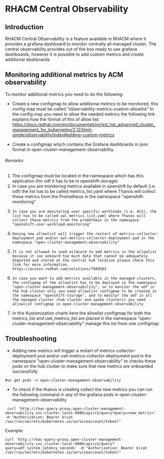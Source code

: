 # RHACM Central Observability
## Introduction
RHACM Central Observability is a feature available in RHACM where it provides a grafana dashboard to monitor centrally all managed cluster.
The central observability provides out of the box ready to use grafana dashboards, however it is possible to add custom metrics and create additional dashboards
## Monitoring additional metrics by ACM observability
To monitor additional metrics you need to do the following:
- Create a new configmap to allow additional metrics to be monitored, this config map must be called "observability-metrics-custom-allowlist"
   In the config map you need to allow the needed metrics the following link explains how the format of this of allow list:
https://docs.redhat.com/en/documentation/red_hat_advanced_cluster_management_for_kubernetes/2.12/html-single/observability/index#adding-custom-metrics

- Create a configmap whjch contains the Grafana dashboards in json format in open-cluster-management-observability.

###### Remarks:
1.    The configmap must be located in the namespace which has this application (for odf it has to be in openshift-storage)
2.    In case you are monitoring metrics available in openshift by default (i.e. odf) the list has to be called metrics_list.yaml where Thanos will collect these metrics from the Prometheus in the namespace "openshift-monitoring"
3.     In case you are monitoring user specific workloads (i.e. ACS), the list has to be called uwl_metrics_list.yaml where Thanos will collect these metrics from the prometheus in the namespace "openshift-user-workload-monitoring"
4.     Having new allowlist will trigger the restart of metrics-collector-deployment pod and/or uwl-metrics-collector-deployment pod in the namespace "open-cluster-management-observability"
5.     It is not allowed to used wildcard to add metrics in the allowlist because it can onboard too much data that cannot be adequately digested and stored at the central hub location please check this link for more information.
       https://access.redhat.com/solutions/7049583
6.     In case you want to add metrics available in the managed clusters, the configmap of the allowlist has to be deployed in the namespace "open-cluster-management-observability", so to monitor the odf in the hub cluster only you need allowlist configmap to be created in the namespace "openshift-storage", and to monitor the odf in all the managed cluster (hub cluster and spoke clusters) you need allowlist configmap in open-cluster-management-observability
7.    In this Kustomization charts here the allowlist configmap for both the metrics_list and uwl_metrics_list are placed in the namespace "open-cluster-management-observability" manage this list from one configmap



##  Troubleshooting
- Adding new metrics will trigger a restart of metrics-collector-deployment pod and/or uwl-metrics-collector-deployment pod in the namespace "open-cluster-management-observability" to checks these pods on the hub cluster to make sure that new metrics are onboarded successfully

`#oc get pods -n open-cluster-management-observability`



- To check if the thanos is creating collect the new metrics you can run the following command in any of the grafana pods in open-cluster-management-observability


` curl 'http://rbac-query-proxy.open-cluster-management-observability.svc.cluster.local:8080/api/v1/query?query=<new_metric>' -H "Authorization: Bearer $(cat /var/run/secrets/kubernetes.io/serviceaccount/token)"`

   Example:
   
   
`curl 'http://rbac-query-proxy.open-cluster-management-observability.svc.cluster.local:8080/api/v1/query?query=odf_system_latency_seconds' -H "Authorization: Bearer $(cat /var/run/secrets/kubernetes.io/serviceaccount/token)"`
